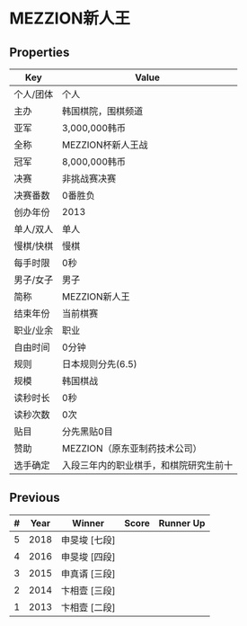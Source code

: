 # MEZZION新人王

## Properties

| Key | Value |
| --- | ----- |
| 个人/团体 | 个人 |
| 主办 | 韩国棋院，围棋频道 |
| 亚军 | 3,000,000韩币 |
| 全称 | MEZZION杯新人王战 |
| 冠军 | 8,000,000韩币 |
| 决赛 | 非挑战赛决赛 |
| 决赛番数 | 0番胜负 |
| 创办年份 | 2013 |
| 单人/双人 | 单人 |
| 慢棋/快棋 | 慢棋 |
| 每手时限 | 0秒 |
| 男子/女子 | 男子 |
| 简称 | MEZZION新人王 |
| 结束年份 | 当前棋赛 |
| 职业/业余 | 职业 |
| 自由时间 | 0分钟 |
| 规则 | 日本规则分先(6.5) |
| 规模 | 韩国棋战 |
| 读秒时长 | 0秒 |
| 读秒次数 | 0次 |
| 贴目 | 分先黑贴0目 |
| 赞助 | MEZZION（原东亚制药技术公司） |
| 选手确定 | 入段三年内的职业棋手，和棋院研究生前十 |

## Previous

| # | Year | Winner | Score | Runner Up |
| --- | --- | --- | --- | --- |
| 5 | 2018 | 申旻埈 [七段] |  |  |
| 4 | 2016 | 申旻埈 [四段] |  |  |
| 3 | 2015 | 申真谞 [三段] |  |  |
| 2 | 2014 | 卞相壹 [三段] |  |  |
| 1 | 2013 | 卞相壹 [二段] |  |  |

